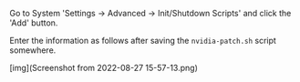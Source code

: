 Go to System 'Settings -> Advanced -> Init/Shutdown Scripts' and click the 'Add' button.

Enter the information as follows after saving the `nvidia-patch.sh` script somewhere.


[img](Screenshot from 2022-08-27 15-57-13.png)
